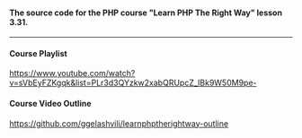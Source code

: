 #### The source code for the PHP course "Learn PHP The Right Way" lesson 3.31.

---
#### Course Playlist
https://www.youtube.com/watch?v=sVbEyFZKgqk&list=PLr3d3QYzkw2xabQRUpcZ_IBk9W50M9pe-

#### Course Video Outline
https://github.com/ggelashvili/learnphptherightway-outline
